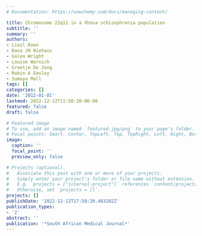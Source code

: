 ```yaml
---
# Documentation: https://wowchemy.com/docs/managing-content/

title: Chromosome 22q11 in a Xhosa schizophrenia population
subtitle: ''
summary: ''
authors:
- Liezl Koen
- Dana JH Niehaus
- Galen Wright
- Louise Warnich
- Greetje De Jong
- Robin A Emsley
- Sumaya Mall
tags: []
categories: []
date: '2012-01-01'
lastmod: 2022-12-12T11:58:20-06:00
featured: false
draft: false

# Featured image
# To use, add an image named `featured.jpg/png` to your page's folder.
# Focal points: Smart, Center, TopLeft, Top, TopRight, Left, Right, BottomLeft, Bottom, BottomRight.
image:
  caption: ''
  focal_point: ''
  preview_only: false

# Projects (optional).
#   Associate this post with one or more of your projects.
#   Simply enter your project's folder or file name without extension.
#   E.g. `projects = ["internal-project"]` references `content/project/deep-learning/index.md`.
#   Otherwise, set `projects = []`.
projects: []
publishDate: '2022-12-12T17:58:20.483202Z'
publication_types:
- '2'
abstract: ''
publication: '*South African Medical Journal*'
---
```

